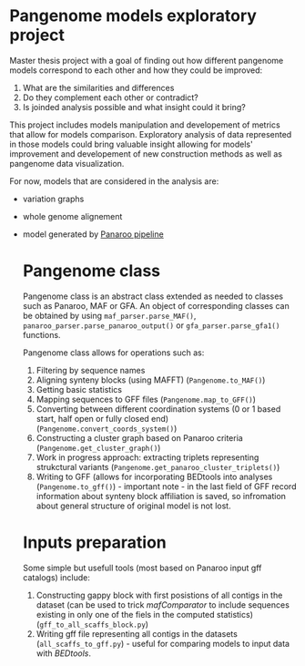 # Pangenome models exploratory project
Master thesis project with a goal of finding out how different pangenome models correspond to each other and how they could be improved:
1. What are the similarities and differences
2. Do they complement each other or contradict?
3. Is joinded analysis possible and what insight could it bring?

This project includes models manipulation and developement of metrics that allow for models comparison. Exploratory analysis of data represented in those models could bring valuable insight allowing for models' improvement and developement of new construction methods as well as pangenome data visualization.

For now, models that are considered in the analysis are:
- variation graphs
- whole genome alignement
- model generated by [Panaroo pipeline](https://github.com/gtonkinhill/panaroo)

  # Pangenome class
  Pangenome class is an abstract class extended as needed to classes such as Panaroo, MAF or GFA.
  An object of corresponding classes can be obtained by using `maf_parser.parse_MAF()`, `panaroo_parser.parse_panaroo_output()` or `gfa_parser.parse_gfa1()` functions.
  
  Pangenome class allows for operations such as:
  1. Filtering by sequence names
  2. Aligning synteny blocks (using MAFFT) (`Pangenome.to_MAF()`)
  3. Getting basic statistics
  4. Mapping sequences to GFF files (`Pangenome.map_to_GFF()`)
  5. Converting between different coordination systems (0 or 1 based start, half open or fully closed end) (`Pangenome.convert_coords_system()`)
  6. Constructing a cluster graph based on Panaroo criteria (`Pangenome.get_cluster_graph()`)
  7. Work in progress approach: extracting triplets representing strukctural variants (`Pangenome.get_panaroo_cluster_triplets()`)
  8. Writing to GFF (allows for incorporating BEDtools into analyses (`Pangenome.to_gff()`) - important note - in the last field of GFF record information about synteny block affiliation is saved, so infromation about general structure of original model is not lost.
  
  # Inputs preparation
  Some simple but usefull tools (most based on Panaroo input gff catalogs) include:
  1. Constructing gappy block with first posistions of all contigs in the dataset (can be used to trick _mafComparator_ to include sequences existing in only one of the fiels in the computed statistics) (`gff_to_all_scaffs_block.py`)
  2. Writing gff file representing all contigs in the datasets (`all_scaffs_to_gff.py`) - useful for comparing models to input data with _BEDtools_.
  
